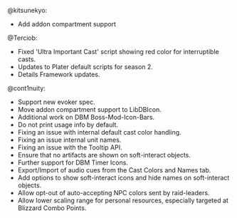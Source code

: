 @kitsunekyo:
- Add addon compartment support

@Terciob:
- Fixed 'Ultra Important Cast' script showing red color for interruptible casts.
- Updates to Plater default scripts for season 2.
- Details Framework updates.

@cont1nuity:
- Support new evoker spec.
- Move addon compartment support to LibDBIcon.
- Additional work on DBM Boss-Mod-Icon-Bars.
- Do not print usage info by default.
- Fixing an issue with internal default cast color handling.
- Fixing an issue internal unit names.
- Fixing an issue with the Tooltip API.
- Ensure that no artifacts are shown on soft-interact objects.
- Further support for DBM Timer Icons.
- Export/Import of audio cues from the Cast Colors and Names tab.
- Add options to show soft-interact icons and hide names on soft-interact objects.
- Allow opt-out of auto-accepting NPC colors sent by raid-leaders.
- Allow lower scaling range for personal resources, especially targeted at Blizzard Combo Points.

